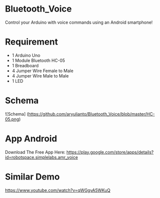 # Bluetooth_Voice
Control your Arduino with voice commands using an Android smartphone! 

# Requirement 
- 1 Arduino Uno
- 1 Module Bluetooth HC-05
- 1 Breadboard
- 4 Jumper Wire Female to Male
- 4 Jumper Wire Male to Male
- 1 LED

# Schema
![Schema] (https://github.com/aryulianto/Bluetooth_Voice/blob/master/HC-05.png)

# App Android
Download The Free App Here: https://play.google.com/store/apps/details?id=robotspace.simplelabs.amr_voice

# Similar Demo
https://www.youtube.com/watch?v=qWGgvA5WKuQ
